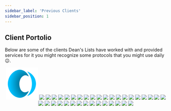 ```yaml
---
sidebar_label: 'Previous Clients'
sidebar_position: 1
---
```

## Client Portolio

Below are some of the clients Dean's Lists have worked with and provided services for it you might recognize some protocols that you might use daily 😉.

<p align="center">
  <img src="https://raw.githubusercontent.com/solana-labs/governance-ui/main/public/img/logo-realms.png" width="100"/>
  <img src="https://s2.coinmarketcap.com/static/img/coins/200x200/9260.png" width="100"/>
  <img src="https://dashboard-assets.dappradar.com/document/26626/sharky-dapp-defi-solana-logo-166x166_45439603da6880dc434a217ec4bd12b3.png" width="100"/>
  <img src="https://pbs.twimg.com/profile_images/1707747492014473216/0ABIvUee_400x400.jpg" width="100"/>
  <img src="https://pbs.twimg.com/profile_images/1458164179244765184/lqJUjPYh_400x400.jpg" width="100"/>
  <img src="https://pbs.twimg.com/profile_images/1644916289079771137/m0J1oIL7_400x400.jpg" width="100"/>
  <img src="https://pbs.twimg.com/profile_images/1460988164634558464/HPGE_W7r_400x400.jpg" width="100"/>
  <img src="https://avatars.githubusercontent.com/u/84181415?s=280&v=4" width="100"/>
  <img src="https://soladex.io/wp-content/uploads/elementor/thumbs/grape-protocol-solana-logo-qix09maimoh2r97qnkbijqbpn5ojpfxgno93bqfdu8.png" width="100"/>
  <img src="https://pbs.twimg.com/profile_images/1516109648981594119/-atTxUNG_400x400.png" width="100"/>
  <img src="https://token-repository.dappradar.com/tokens?protocol=solana&contract=UNQtEecZ5Zb4gSSVHCAWUQEoNnSVEbWiKCi1v9kdUJJ&file=logo.png" width="100"/>
  <img src="https://s3.coinmarketcap.com/static-gravity/image/913855479630448ba4962a70eddfae86.jpg" width="100"/>
  <img src="https://img.cryptorank.io/coins/150x150.notifi1666110658378.png" width="100"/>
  <img src="https://i.ibb.co/ZMRt7cp/tt.png" width="100"/>
  <img src="https://pbs.twimg.com/profile_images/1525300156551274497/FMlM80mn_400x400.jpg" width="100"/>
  <img src="https://pbs.twimg.com/profile_images/1555879001365037058/TF_gD41F_400x400.jpg" width="100"/>
  <img src="https://assets.protocol.ooo/uploads/companies/logo/3519/c0b09824-2904-4a9a-b68b-3cc31f063236.jpeg" width="100"/>
  <img src="https://soladex.io/wp-content/uploads/elementor/thumbs/backpack-solana-logo-qix09gnhho9ctlfxkhvr4rqy2ugcf9b2mwc6g2nqvk.jpg" width="100"/>
  <img src="https://pbs.twimg.com/profile_images/1733236904118628352/Zxvz7b9A_400x400.jpg" width="100"/>
  <img src="https://pbs.twimg.com/profile_images/1640718191558291456/IHqdwitj_400x400.jpg" width="100"/>
  <img src="https://pbs.twimg.com/profile_images/1651563407827517440/1maYLOh7_400x400.jpg" width="100"/>
  <img src="https://framerusercontent.com/assets/2KM5RO93UIytg4XtORKxyA7fF6E.png" width="100"/>
  <img src="https://pbs.twimg.com/profile_images/1683702642462035968/6uDyvPAE_400x400.jpg" width="100"/>
  <img src="https://pbs.twimg.com/profile_images/1697296919650066432/is2DaVkg_400x400.jpg" width="100"/>
  <img src="https://pbs.twimg.com/profile_images/1633937339075444739/T5TQsPBc_400x400.jpg" width="100"/>
  <img src="https://pbs.twimg.com/profile_images/1646925997369876515/jM0ddaIC_400x400.png" width="100"/>
  <img src="https://pbs.twimg.com/profile_images/1562107269952700418/j0ci-MBj_400x400.jpg" width="100"/>
  <img src="https://storage.googleapis.com/assetdash-prod-images/partners/images/9c5235f1-e0cf-48d7-ab9a-d6ae5a127a6a/sdx%20emoji%20%282%29.png" width="100"/>
  <img src="https://moon.ly/uploads/nft/7a68f373-e1be-410d-b3fb-e4c0ccd589c9.jpg" width="100"/>
  <img src="https://pbs.twimg.com/profile_images/1471965390485946371/OZJsrfdE_400x400.jpg" width="100"/>
  <img src="https://static.sdrive.app/images/sdrive-logo-w.png" width="100"/>
  <img src="https://pbs.twimg.com/profile_images/1675912594291404806/fSp7mxQw_400x400.jpg" width="100"/>
  <img src="https://pbs.twimg.com/profile_images/1613625807494344706/GWPzBJpz_400x400.jpg" width="100"/>
  <img src="https://sollinked.com/logo.png" width="100"/>
  <img src="https://avatars.githubusercontent.com/u/81361338?s=280&v=4" width="100"/>
  <img src="https://pbs.twimg.com/profile_images/1713943894227128320/oFALoiwj_200x200.png" width="100"/>

  
</p>